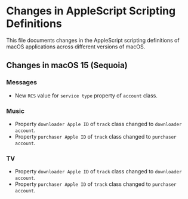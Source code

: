 # Changes in AppleScript Scripting Definitions

This file documents changes in the AppleScript scripting definitions of macOS applications across different versions of macOS.

## Changes in macOS 15 (Sequoia)

### Messages

- New `RCS` value for `service type` property of `account` class.

### Music

- Property `downloader Apple ID` of `track` class changed to `downloader account`.
- Property `purchaser Apple ID` of `track` class changed to `purchaser account`.

### TV

- Property `downloader Apple ID` of `track` class changed to `downloader account`.
- Property `purchaser Apple ID` of `track` class changed to `purchaser account`.
